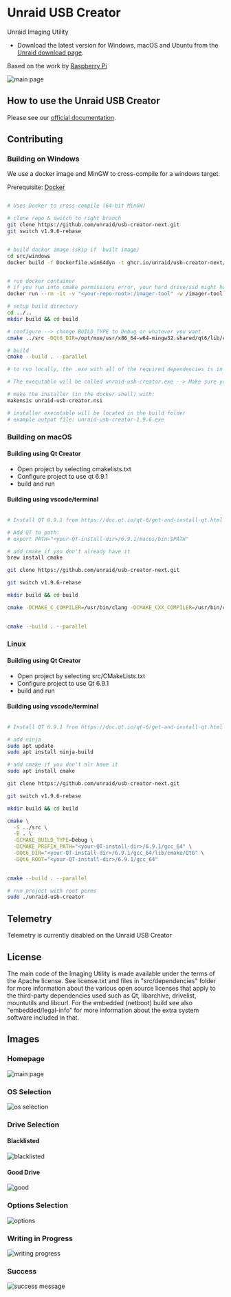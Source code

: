 # Unraid USB Creator

Unraid Imaging Utility

- Download the latest version for Windows, macOS and Ubuntu from the [Unraid download page](https://unraid.net/getting-started).

Based on the work by [Raspberry Pi](https://github.com/raspberrypi/rpi-imager)

![main page](./screenshots/main_page.png)

## How to use the Unraid USB Creator

Please see our [official documentation](https://docs.unraid.net/unraid-os/getting-started/quick-install-guide/).

## Contributing


### Building on Windows
We use a docker image and MinGW to cross-compile for a windows target. 

Prerequisite: [Docker](https://www.docker.com/)

```sh

# Uses Docker to cross-compile (64-bit MinGW)

# clone repo & switch to right branch
git clone https://github.com/unraid/usb-creator-next.git
git switch v1.9.6-rebase


# build docker image (skip if  built image)
cd src/windows
docker build -f Dockerfile.win64dyn -t ghcr.io/unraid/usb-creator-next/qt6-mxe-env:latest .


# run docker container
# if you run into cmake permissions error, your hard drive/ssd might have an open handle. Temp workaround would be to not use a volume mount in the meantime or run (chkdsk). 
docker run --rm -it -v "<your-repo-root>:/imager-tool" -w /imager-tool --name unraid-usb-creator ghcr.io/unraid/usb-creator-next/qt6-mxe-env:latest

# setup build directory
cd ../..
mkdir build && cd build

# configure --> change BUILD_TYPE to Debug or whatever you want.
cmake ../src -DQt6_DIR=/opt/mxe/usr/x86_64-w64-mingw32.shared/qt6/lib/cmake/Qt6 -DCMAKE_BUILD_TYPE=Release -DIMAGER_SIGNED_APP=OFF -DCMAKE_MESSAGE_LOG_LEVEL=DEBUG

# build
cmake --build . --parallel

# to run locally, the .exe with all of the required dependencies is in build/deploy. 

# The executable will be called unraid-usb-creator.exe --> Make sure you're not trying to run the one in the build folder as that does not contain all of the required dependencies. 

# make the installer (in the docker shell) with:
makensis unraid-usb-creator.nsi

# installer executable will be located in the build folder
# example output file: unraid-usb-creator-1.9.6.exe

```


### Building on macOS
#### Building using Qt Creator
- Open project by selecting cmakelists.txt
- Configure project to use qt 6.9.1 
- build and run

#### Building using vscode/terminal

```sh

# Install QT 6.9.1 from https://doc.qt.io/qt-6/get-and-install-qt.html

# Add QT to path:  
# export PATH="<your-QT-install-dir>/6.9.1/macos/bin:$PATH"

# add cmake if you don't already have it
brew install cmake

git clone https://github.com/unraid/usb-creator-next.git

git switch v1.9.6-rebase

mkdir build && cd build

cmake -DCMAKE_C_COMPILER=/usr/bin/clang -DCMAKE_CXX_COMPILER=/usr/bin/clang++ -DQt6_ROOT="<your-QT-install-dir>/6.9.1/macos" -DCMAKE_BUILD_TYPE=Debug -S ../src -B .
    

cmake --build . --parallel
```


### Linux

#### Building using Qt Creator
- Open project by selecting src/CMakeLists.txt
- Configure project to use Qt 6.9.1 
- build and run


#### Building using vscode/terminal
```sh

# Install QT 6.9.1 from https://doc.qt.io/qt-6/get-and-install-qt.html

# add ninja
sudo apt update
sudo apt install ninja-build 

# add cmake if you don't alr have it
sudo apt install cmake

git clone https://github.com/unraid/usb-creator-next.git

git switch v1.9.6-rebase

mkdir build && cd build

cmake \
  -S ../src \
  -B . \
  -DCMAKE_BUILD_TYPE=Debug \
  -DCMAKE_PREFIX_PATH="<your-QT-install-dir>/6.9.1/gcc_64" \
  -DQt6_DIR="<your-QT-install-dir>/6.9.1/gcc_64/lib/cmake/Qt6" \
  -DQt6_ROOT="<your-QT-install-dir>/6.9.1/gcc_64"
   

cmake --build . --parallel

# run project with root perms
sudo ./unraid-usb-creator
```

## Telemetry

Telemetry is currently disabled on the Unraid USB Creator

## License

The main code of the Imaging Utility is made available under the terms of the Apache license.
See license.txt and files in "src/dependencies" folder for more information about the various open source licenses that apply to the third-party dependencies used such as Qt, libarchive, drivelist, mountutils and libcurl.
For the embedded (netboot) build see also "embedded/legal-info" for more information about the extra system software included in that.


## Images

### Homepage

![main page](./screenshots/main_page.png)

### OS Selection

![os selection](./screenshots/os_selection.png)

### Drive Selection

#### Blacklisted

![blacklisted](./screenshots/blacklisted_drive.png)

#### Good Drive

![good](./screenshots/good_drive.png)

### Options Selection

![options](./screenshots/options_selection.png)

### Writing in Progress

![writing progress](./screenshots/writing_in_progress.png)

### Success

![success message](./screenshots/success.png)